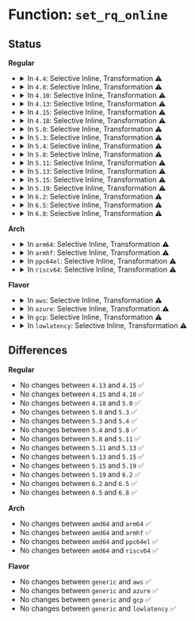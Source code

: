 # Function: <code>set_rq_online</code>

## Status
<b>Regular</b>
<ul>
<li>
<details>
<summary>In <code>4.4</code>: Selective Inline, Transformation ⚠️</summary>

**Collision:** Unique Static

**Inline:** Selective

**Transformation:** True

**Instances:**

```
In kernel/sched/core.c (ffffffff810a7000)
Location: kernel/sched/core.c:5483
Inline: True
Inline callers:
  - kernel/sched/core.c:rq_attach_root
  - kernel/sched/core.c:migration_call
Direct callers:
  - kernel/sched/core.c:rq_attach_root
  - kernel/sched/core.c:migration_call
```
**Symbols:**

```
ffffffff810a7000-ffffffff810a704e: set_rq_online.part.46 (STB_LOCAL)
```
</details>
</li>
<li>
<details>
<summary>In <code>4.8</code>: Selective Inline, Transformation ⚠️</summary>

**Collision:** Unique Static

**Inline:** Selective

**Transformation:** True

**Instances:**

```
In kernel/sched/core.c (ffffffff810b2881)
Location: kernel/sched/core.c:5567
Inline: True
Inline callers:
  - kernel/sched/core.c:sched_cpu_activate
  - kernel/sched/core.c:rq_attach_root
Direct callers:
  - kernel/sched/core.c:sched_cpu_activate
  - kernel/sched/core.c:rq_attach_root
```
**Symbols:**

```
ffffffff810aa9f0-ffffffff810aaa43: set_rq_online.part.50 (STB_LOCAL)
```
</details>
</li>
<li>
<details>
<summary>In <code>4.10</code>: Selective Inline, Transformation ⚠️</summary>

**Collision:** Unique Static

**Inline:** Selective

**Transformation:** True

**Instances:**

```
In kernel/sched/core.c (ffffffff810b8e74)
Location: kernel/sched/core.c:5601
Inline: True
Inline callers:
  - kernel/sched/core.c:sched_cpu_activate
  - kernel/sched/core.c:rq_attach_root
Direct callers:
  - kernel/sched/core.c:sched_cpu_activate
  - kernel/sched/core.c:rq_attach_root
```
**Symbols:**

```
ffffffff810b0ae0-ffffffff810b0b36: set_rq_online.part.52 (STB_LOCAL)
```
</details>
</li>
<li>
<details>
<summary>In <code>4.13</code>: Selective Inline, Transformation ⚠️</summary>

```c
void set_rq_online(struct rq *rq);
```

**Collision:** Unique Global

**Inline:** Selective

**Transformation:** True

**Instances:**

```
In kernel/sched/core.c (ffffffff810b3a99)
Location: kernel/sched/core.c:5482
Inline: True
Inline callers:
  - kernel/sched/core.c:sched_cpu_activate
Direct callers:
  - kernel/sched/core.c:sched_cpu_activate
  - kernel/sched/topology.c:rq_attach_root
```
**Symbols:**

```
ffffffff810acfd0-ffffffff810ad026: set_rq_online.part.81 (STB_LOCAL)
ffffffff810b3a00-ffffffff810b3a1c: set_rq_online (STB_GLOBAL)
```
</details>
</li>
<li>
<details>
<summary>In <code>4.15</code>: Selective Inline, Transformation ⚠️</summary>

```c
void set_rq_online(struct rq *rq);
```

**Collision:** Unique Global

**Inline:** Selective

**Transformation:** True

**Instances:**

```
In kernel/sched/core.c (ffffffff810bad39)
Location: kernel/sched/core.c:5561
Inline: True
Inline callers:
  - kernel/sched/core.c:sched_cpu_activate
Direct callers:
  - kernel/sched/core.c:sched_cpu_activate
  - kernel/sched/topology.c:rq_attach_root
```
**Symbols:**

```
ffffffff810b3e80-ffffffff810b3ed9: set_rq_online.part.79 (STB_LOCAL)
ffffffff810baca0-ffffffff810bacbc: set_rq_online (STB_GLOBAL)
```
</details>
</li>
<li>
<details>
<summary>In <code>4.18</code>: Selective Inline, Transformation ⚠️</summary>

```c
void set_rq_online(struct rq *rq);
```

**Collision:** Unique Global

**Inline:** Selective

**Transformation:** True

**Instances:**

```
In kernel/sched/core.c (ffffffff810c221a)
Location: kernel/sched/core.c:5687
Inline: True
Inline callers:
  - kernel/sched/core.c:sched_cpu_activate
Direct callers:
  - kernel/sched/core.c:sched_cpu_activate
  - kernel/sched/topology.c:rq_attach_root
```
**Symbols:**

```
ffffffff810bb270-ffffffff810bb2c9: set_rq_online.part.75 (STB_LOCAL)
ffffffff810c2100-ffffffff810c211b: set_rq_online (STB_GLOBAL)
```
</details>
</li>
<li>
<details>
<summary>In <code>5.0</code>: Selective Inline, Transformation ⚠️</summary>

```c
void set_rq_online(struct rq *rq);
```

**Collision:** Unique Global

**Inline:** Selective

**Transformation:** True

**Instances:**

```
In kernel/sched/core.c (ffffffff810cb536)
Location: kernel/sched/core.c:5670
Inline: True
Inline callers:
  - kernel/sched/core.c:sched_cpu_activate
Direct callers:
  - kernel/sched/core.c:sched_cpu_activate
  - kernel/sched/topology.c:rq_attach_root
```
**Symbols:**

```
ffffffff810c4700-ffffffff810c4759: set_rq_online.part.75 (STB_LOCAL)
ffffffff810cb420-ffffffff810cb43b: set_rq_online (STB_GLOBAL)
```
</details>
</li>
<li>
<details>
<summary>In <code>5.3</code>: Selective Inline, Transformation ⚠️</summary>

```c
void set_rq_online(struct rq *rq);
```

**Collision:** Unique Global

**Inline:** Selective

**Transformation:** True

**Instances:**

```
In kernel/sched/core.c (ffffffff810d3553)
Location: kernel/sched/core.c:6122
Inline: True
Inline callers:
  - kernel/sched/core.c:sched_cpu_activate
Direct callers:
  - kernel/sched/core.c:sched_cpu_activate
  - kernel/sched/topology.c:rq_attach_root
```
**Symbols:**

```
ffffffff810ca440-ffffffff810ca49d: set_rq_online.part.0 (STB_LOCAL)
ffffffff810d3490-ffffffff810d34ab: set_rq_online (STB_GLOBAL)
```
</details>
</li>
<li>
<details>
<summary>In <code>5.4</code>: Selective Inline, Transformation ⚠️</summary>

```c
void set_rq_online(struct rq *rq);
```

**Collision:** Unique Global

**Inline:** Selective

**Transformation:** True

**Instances:**

```
In kernel/sched/core.c (ffffffff810ddac3)
Location: kernel/sched/core.c:6311
Inline: True
Inline callers:
  - kernel/sched/core.c:sched_cpu_activate
Direct callers:
  - kernel/sched/core.c:sched_cpu_activate
  - kernel/sched/topology.c:rq_attach_root
```
**Symbols:**

```
ffffffff810d3710-ffffffff810d376d: set_rq_online.part.0 (STB_LOCAL)
ffffffff810dda00-ffffffff810dda1b: set_rq_online (STB_GLOBAL)
```
</details>
</li>
<li>
<details>
<summary>In <code>5.8</code>: Selective Inline, Transformation ⚠️</summary>

```c
void set_rq_online(struct rq *rq);
```

**Collision:** Unique Global

**Inline:** Selective

**Transformation:** True

**Instances:**

```
In kernel/sched/core.c (ffffffff810e628c)
Location: kernel/sched/core.c:6546
Inline: True
Inline callers:
  - kernel/sched/core.c:sched_cpu_activate
Direct callers:
  - kernel/sched/core.c:sched_cpu_activate
  - kernel/sched/topology.c:rq_attach_root
```
**Symbols:**

```
ffffffff810dd410-ffffffff810dd46d: set_rq_online.part.0 (STB_LOCAL)
ffffffff810e61b0-ffffffff810e61cb: set_rq_online (STB_GLOBAL)
```
</details>
</li>
<li>
<details>
<summary>In <code>5.11</code>: Selective Inline, Transformation ⚠️</summary>

```c
void set_rq_online(struct rq *rq);
```

**Collision:** Unique Global

**Inline:** Selective

**Transformation:** True

**Instances:**

```
In kernel/sched/core.c (ffffffff810e401b)
Location: kernel/sched/core.c:7380
Inline: True
Inline callers:
  - kernel/sched/core.c:sched_cpu_activate
Direct callers:
  - kernel/sched/core.c:sched_cpu_activate
  - kernel/sched/topology.c:rq_attach_root
```
**Symbols:**

```
ffffffff810d9ce0-ffffffff810d9d4e: set_rq_online.part.0 (STB_LOCAL)
ffffffff810e3f10-ffffffff810e3f2b: set_rq_online (STB_GLOBAL)
```
</details>
</li>
<li>
<details>
<summary>In <code>5.13</code>: Selective Inline, Transformation ⚠️</summary>

```c
void set_rq_online(struct rq *rq);
```

**Collision:** Unique Global

**Inline:** Selective

**Transformation:** True

**Instances:**

```
In kernel/sched/core.c (ffffffff810e5feb)
Location: kernel/sched/core.c:7749
Inline: True
Inline callers:
  - kernel/sched/core.c:sched_cpu_activate
Direct callers:
  - kernel/sched/core.c:sched_cpu_activate
  - kernel/sched/topology.c:rq_attach_root
```
**Symbols:**

```
ffffffff810db280-ffffffff810db2ee: set_rq_online.part.0 (STB_LOCAL)
ffffffff810e5ee0-ffffffff810e5efb: set_rq_online (STB_GLOBAL)
```
</details>
</li>
<li>
<details>
<summary>In <code>5.15</code>: Selective Inline, Transformation ⚠️</summary>

```c
void set_rq_online(struct rq *rq);
```

**Collision:** Unique Global

**Inline:** Selective

**Transformation:** True

**Instances:**

```
In kernel/sched/core.c (ffffffff810fd19b)
Location: kernel/sched/core.c:8946
Inline: True
Inline callers:
  - kernel/sched/core.c:sched_cpu_activate
Direct callers:
  - kernel/sched/core.c:sched_cpu_activate
  - kernel/sched/topology.c:rq_attach_root
```
**Symbols:**

```
ffffffff810ef120-ffffffff810ef18e: set_rq_online.part.0 (STB_LOCAL)
ffffffff810fd040-ffffffff810fd05b: set_rq_online (STB_GLOBAL)
```
</details>
</li>
<li>
<details>
<summary>In <code>5.19</code>: Selective Inline, Transformation ⚠️</summary>

```c
void set_rq_online(struct rq *rq);
```

**Collision:** Unique Global

**Inline:** Selective

**Transformation:** True

**Instances:**

```
In kernel/sched/core.c (ffffffff81119b60)
Location: kernel/sched/core.c:9234
Inline: True
Inline callers:
  - kernel/sched/core.c:sched_cpu_activate
Direct callers:
  - kernel/sched/core.c:sched_cpu_activate
  - kernel/sched/build_utility.c:rq_attach_root
```
**Symbols:**

```
ffffffff8110b940-ffffffff8110b9bc: set_rq_online.part.0 (STB_LOCAL)
ffffffff81119a10-ffffffff81119a3b: set_rq_online (STB_GLOBAL)
```
</details>
</li>
<li>
<details>
<summary>In <code>6.2</code>: Selective Inline, Transformation ⚠️</summary>

```c
void set_rq_online(struct rq *rq);
```

**Collision:** Unique Global

**Inline:** Selective

**Transformation:** True

**Instances:**

```
In kernel/sched/core.c (ffffffff811414b0)
Location: kernel/sched/core.c:9424
Inline: True
Inline callers:
  - kernel/sched/core.c:sched_cpu_activate
Direct callers:
  - kernel/sched/core.c:sched_cpu_activate
  - kernel/sched/build_utility.c:rq_attach_root
```
**Symbols:**

```
ffffffff81131cf0-ffffffff81131d6c: set_rq_online.part.0 (STB_LOCAL)
ffffffff81141340-ffffffff8114136b: set_rq_online (STB_GLOBAL)
```
</details>
</li>
<li>
<details>
<summary>In <code>6.5</code>: Selective Inline, Transformation ⚠️</summary>

```c
void set_rq_online(struct rq *rq);
```

**Collision:** Unique Global

**Inline:** Selective

**Transformation:** True

**Instances:**

```
In kernel/sched/core.c (ffffffff8114d130)
Location: kernel/sched/core.c:9568
Inline: True
Inline callers:
  - kernel/sched/core.c:sched_cpu_activate
Direct callers:
  - kernel/sched/core.c:sched_cpu_activate
  - kernel/sched/build_utility.c:rq_attach_root
```
**Symbols:**

```
ffffffff8113ff60-ffffffff8113ffdc: set_rq_online.part.0 (STB_LOCAL)
ffffffff8114cfc0-ffffffff8114cfeb: set_rq_online (STB_GLOBAL)
```
</details>
</li>
<li>
<details>
<summary>In <code>6.8</code>: Selective Inline, Transformation ⚠️</summary>

```c
void set_rq_online(struct rq *rq);
```

**Collision:** Unique Global

**Inline:** Selective

**Transformation:** True

**Instances:**

```
In kernel/sched/core.c (ffffffff81158df0)
Location: kernel/sched/core.c:9557
Inline: True
Inline callers:
  - kernel/sched/core.c:sched_cpu_activate
Direct callers:
  - kernel/sched/core.c:sched_cpu_activate
  - kernel/sched/build_utility.c:rq_attach_root
```
**Symbols:**

```
ffffffff8114aec0-ffffffff8114af3c: set_rq_online.part.0 (STB_LOCAL)
ffffffff81158c80-ffffffff81158cab: set_rq_online (STB_GLOBAL)
```
</details>
</li>
</ul>
<b>Arch</b>
<ul>
<li>
<details>
<summary>In <code>arm64</code>: Selective Inline, Transformation ⚠️</summary>

```c
void set_rq_online(struct rq *rq);
```

**Collision:** Unique Global

**Inline:** Selective

**Transformation:** True

**Instances:**

```
In kernel/sched/core.c (ffff80001013d320)
Location: kernel/sched/core.c:6311
Inline: True
Inline callers:
  - kernel/sched/core.c:sched_cpu_activate
Direct callers:
  - kernel/sched/core.c:sched_cpu_activate
  - kernel/sched/topology.c:rq_attach_root
```
**Symbols:**

```
ffff8000101342d8-ffff80001013435c: set_rq_online.part.0 (STB_LOCAL)
ffff80001013d158-ffff80001013d198: set_rq_online (STB_GLOBAL)
```
</details>
</li>
<li>
<details>
<summary>In <code>armhf</code>: Selective Inline, Transformation ⚠️</summary>

```c
void set_rq_online(struct rq *rq);
```

**Collision:** Unique Global

**Inline:** Selective

**Transformation:** True

**Instances:**

```
In kernel/sched/core.c (c038d3e8)
Location: kernel/sched/core.c:6311
Inline: True
Inline callers:
  - kernel/sched/core.c:sched_cpu_activate
Direct callers:
  - kernel/sched/core.c:sched_cpu_activate
  - kernel/sched/topology.c:rq_attach_root
```
**Symbols:**

```
c0382b2c-c0382b90: set_rq_online.part.0 (STB_LOCAL)
c038d2fc-c038d324: set_rq_online (STB_GLOBAL)
```
</details>
</li>
<li>
<details>
<summary>In <code>ppc64el</code>: Selective Inline, Transformation ⚠️</summary>

```c
void set_rq_online(struct rq *rq);
```

**Collision:** Unique Global

**Inline:** Selective

**Transformation:** True

**Instances:**

```
In kernel/sched/core.c (c00000000018c048)
Location: kernel/sched/core.c:6311
Inline: True
Inline callers:
  - kernel/sched/core.c:sched_cpu_activate
Direct callers:
  - kernel/sched/core.c:sched_cpu_activate
  - kernel/sched/topology.c:rq_attach_root
```
**Symbols:**

```
c00000000017e700-c00000000017e7c4: set_rq_online.part.0 (STB_LOCAL)
c00000000018bf00-c00000000018bf20: set_rq_online (STB_GLOBAL)
```
</details>
</li>
<li>
<details>
<summary>In <code>riscv64</code>: Selective Inline, Transformation ⚠️</summary>

```c
void set_rq_online(struct rq *rq);
```

**Collision:** Unique Global

**Inline:** Selective

**Transformation:** True

**Instances:**

```
In kernel/sched/core.c (ffffffe0000ec704)
Location: kernel/sched/core.c:6311
Inline: True
Inline callers:
  - kernel/sched/core.c:sched_cpu_activate
Direct callers:
  - kernel/sched/core.c:sched_cpu_activate
  - kernel/sched/topology.c:rq_attach_root
```
**Symbols:**

```
ffffffe0000e5fce-ffffffe0000e603e: set_rq_online.part.0 (STB_LOCAL)
ffffffe0000ec5ac-ffffffe0000ec5e0: set_rq_online (STB_GLOBAL)
```
</details>
</li>
</ul>
<b>Flavor</b>
<ul>
<li>
<details>
<summary>In <code>aws</code>: Selective Inline, Transformation ⚠️</summary>

```c
void set_rq_online(struct rq *rq);
```

**Collision:** Unique Global

**Inline:** Selective

**Transformation:** True

**Instances:**

```
In kernel/sched/core.c (ffffffff810d7cb3)
Location: kernel/sched/core.c:6311
Inline: True
Inline callers:
  - kernel/sched/core.c:sched_cpu_activate
Direct callers:
  - kernel/sched/core.c:sched_cpu_activate
  - kernel/sched/topology.c:rq_attach_root
```
**Symbols:**

```
ffffffff810cda00-ffffffff810cda5d: set_rq_online.part.0 (STB_LOCAL)
ffffffff810d7bf0-ffffffff810d7c0b: set_rq_online (STB_GLOBAL)
```
</details>
</li>
<li>
<details>
<summary>In <code>azure</code>: Selective Inline, Transformation ⚠️</summary>

```c
void set_rq_online(struct rq *rq);
```

**Collision:** Unique Global

**Inline:** Selective

**Transformation:** True

**Instances:**

```
In kernel/sched/core.c (ffffffff810c65d3)
Location: kernel/sched/core.c:6311
Inline: True
Inline callers:
  - kernel/sched/core.c:sched_cpu_activate
Direct callers:
  - kernel/sched/core.c:sched_cpu_activate
  - kernel/sched/topology.c:rq_attach_root
```
**Symbols:**

```
ffffffff810bc290-ffffffff810bc2ed: set_rq_online.part.0 (STB_LOCAL)
ffffffff810c6510-ffffffff810c652b: set_rq_online (STB_GLOBAL)
```
</details>
</li>
<li>
<details>
<summary>In <code>gcp</code>: Selective Inline, Transformation ⚠️</summary>

```c
void set_rq_online(struct rq *rq);
```

**Collision:** Unique Global

**Inline:** Selective

**Transformation:** True

**Instances:**

```
In kernel/sched/core.c (ffffffff810d44a3)
Location: kernel/sched/core.c:6311
Inline: True
Inline callers:
  - kernel/sched/core.c:sched_cpu_activate
Direct callers:
  - kernel/sched/core.c:sched_cpu_activate
  - kernel/sched/topology.c:rq_attach_root
```
**Symbols:**

```
ffffffff810cce70-ffffffff810ccecd: set_rq_online.part.0 (STB_LOCAL)
ffffffff810d43e0-ffffffff810d43fb: set_rq_online (STB_GLOBAL)
```
</details>
</li>
<li>
<details>
<summary>In <code>lowlatency</code>: Selective Inline, Transformation ⚠️</summary>

```c
void set_rq_online(struct rq *rq);
```

**Collision:** Unique Global

**Inline:** Selective

**Transformation:** True

**Instances:**

```
In kernel/sched/core.c (ffffffff810df8b3)
Location: kernel/sched/core.c:6311
Inline: True
Inline callers:
  - kernel/sched/core.c:sched_cpu_activate
Direct callers:
  - kernel/sched/core.c:sched_cpu_activate
  - kernel/sched/topology.c:rq_attach_root
```
**Symbols:**

```
ffffffff810d5800-ffffffff810d585d: set_rq_online.part.0 (STB_LOCAL)
ffffffff810df7f0-ffffffff810df80b: set_rq_online (STB_GLOBAL)
```
</details>
</li>
</ul>

## Differences
<b>Regular</b>
<ul>
<li>
No changes between <code>4.13</code> and <code>4.15</code> ✅
</li>
<li>
No changes between <code>4.15</code> and <code>4.18</code> ✅
</li>
<li>
No changes between <code>4.18</code> and <code>5.0</code> ✅
</li>
<li>
No changes between <code>5.0</code> and <code>5.3</code> ✅
</li>
<li>
No changes between <code>5.3</code> and <code>5.4</code> ✅
</li>
<li>
No changes between <code>5.4</code> and <code>5.8</code> ✅
</li>
<li>
No changes between <code>5.8</code> and <code>5.11</code> ✅
</li>
<li>
No changes between <code>5.11</code> and <code>5.13</code> ✅
</li>
<li>
No changes between <code>5.13</code> and <code>5.15</code> ✅
</li>
<li>
No changes between <code>5.15</code> and <code>5.19</code> ✅
</li>
<li>
No changes between <code>5.19</code> and <code>6.2</code> ✅
</li>
<li>
No changes between <code>6.2</code> and <code>6.5</code> ✅
</li>
<li>
No changes between <code>6.5</code> and <code>6.8</code> ✅
</li>
</ul>
<b>Arch</b>
<ul>
<li>
No changes between <code>amd64</code> and <code>arm64</code> ✅
</li>
<li>
No changes between <code>amd64</code> and <code>armhf</code> ✅
</li>
<li>
No changes between <code>amd64</code> and <code>ppc64el</code> ✅
</li>
<li>
No changes between <code>amd64</code> and <code>riscv64</code> ✅
</li>
</ul>
<b>Flavor</b>
<ul>
<li>
No changes between <code>generic</code> and <code>aws</code> ✅
</li>
<li>
No changes between <code>generic</code> and <code>azure</code> ✅
</li>
<li>
No changes between <code>generic</code> and <code>gcp</code> ✅
</li>
<li>
No changes between <code>generic</code> and <code>lowlatency</code> ✅
</li>
</ul>

